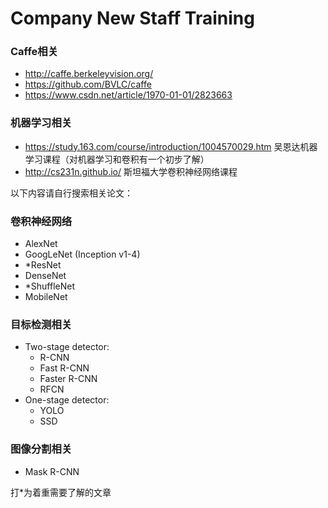 # Company New Staff Training

### Caffe相关
* http://caffe.berkeleyvision.org/<br />
* https://github.com/BVLC/caffe<br />
* https://www.csdn.net/article/1970-01-01/2823663<br />

### 机器学习相关
* https://study.163.com/course/introduction/1004570029.htm    吴恩达机器学习课程（对机器学习和卷积有一个初步了解）<br />
* http://cs231n.github.io/      斯坦福大学卷积神经网络课程<br />

以下内容请自行搜索相关论文：<br />
### 卷积神经网络
* AlexNet<br />
* GoogLeNet (Inception v1-4)<br />
* *ResNet<br />
* DenseNet<br />
* *ShuffleNet<br />
* MobileNet<br />

### 目标检测相关
* Two-stage detector:
  * R-CNN<br />
  * Fast R-CNN<br />
  * Faster R-CNN<br />
  * RFCN<br />
* One-stage detector:
  * YOLO<br />
  * SSD<br />

### 图像分割相关
* Mask R-CNN<br />


打*为着重需要了解的文章

